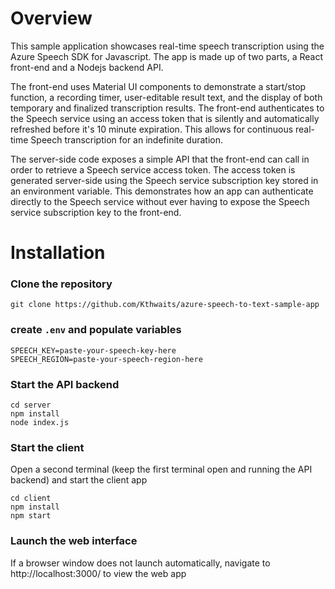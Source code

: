 # Overview
This sample application showcases real-time speech transcription using the Azure Speech SDK for Javascript. The app is made up of two parts, a React front-end and a Nodejs backend API. 

The front-end uses Material UI components to demonstrate a start/stop function, a recording timer, user-editable result text, and the display of both temporary and finalized transcription results. The front-end authenticates to the Speech service using an access token that is silently and automatically refreshed before it's 10 minute expiration. This allows for continuous real-time Speech transcription for an indefinite duration.

The server-side code exposes a simple API that the front-end can call in order to retrieve a Speech service access token. The access token is generated server-side using the Speech service subscription key stored in an environment variable. This demonstrates how an app can authenticate directly to the Speech service without ever having to expose the Speech service subscription key to the front-end.


# Installation
### Clone the repository
```
git clone https://github.com/Kthwaits/azure-speech-to-text-sample-app
```

### create `.env` and populate variables

```
SPEECH_KEY=paste-your-speech-key-here
SPEECH_REGION=paste-your-speech-region-here
```

### Start the API backend
```
cd server
npm install
node index.js
```

### Start the client
Open a second terminal (keep the first terminal open and running the API backend) and start the client app

```
cd client
npm install
npm start
```

### Launch the web interface
If a browser window does not launch automatically, navigate to http://localhost:3000/ to view the web app
